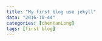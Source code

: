```yaml
---
title: "My first blog use jekyll"
data: "2016-10-44"
categories: [chenYanLong]
tags: [first blog]
---
```



